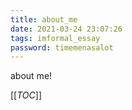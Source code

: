 ```yaml
---
title: about_me
date: 2021-03-24 23:07:26
tags: imformal_essay
password: timemenasalot
---
```




about me!

[[_TOC_]]



<!--more-->




